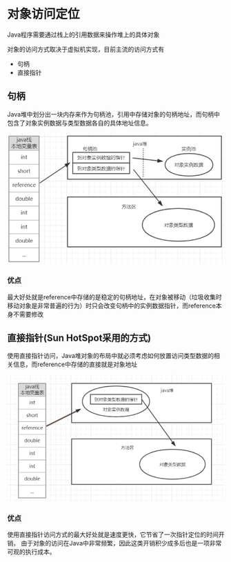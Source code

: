 
# 对象访问定位

Java程序需要通过栈上的引用数据来操作堆上的具体对象

对象的访问方式取决于虚拟机实现，目前主流的访问方式有

* 句柄
* 直接指针

## 句柄

Java堆中划分出一块内存来作为句柄池，引用中存储对象的句柄地址，而句柄中包含了对象实例数据与类型数据各自的具体地址信息。

![句柄访问对象](pic/句柄访问对象.png)

### 优点

最大好处就是reference中存储的是稳定的句柄地址，在对象被移动（垃圾收集时移动对象是非常普遍的行为）时只会改变句柄中的实例数据指针，而reference本身不需要修改

## 直接指针(Sun HotSpot采用的方式)

使用直接指针访问，Java堆对象的布局中就必须考虑如何放置访问类型数据的相关信息，而reference中存储的直接就是对象地址

![直接指针访问对象](pic/直接指针访问对象.png)

### 优点

使用直接指针访问方式的最大好处就是速度更快，它节省了一次指针定位的时间开销， 由于对象的访问在Java中非常频繁，因此这类开销积少成多后也是一项非常可观的执行成本。











































#
